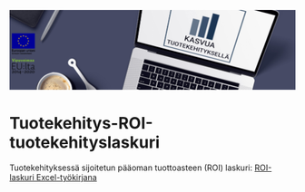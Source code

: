 ![Tuotekehityshankeen logo.](/images/tuotekehitys-logo.PNG)
# Tuotekehitys-ROI-tuotekehityslaskuri
Tuotekehityksessä sijoitetun pääoman tuottoasteen (ROI) laskuri: [ROI-laskuri Excel-työkirjana](/content/ROI_Laskenta_Tuotekehityslaskuri_2022.xlsx)

